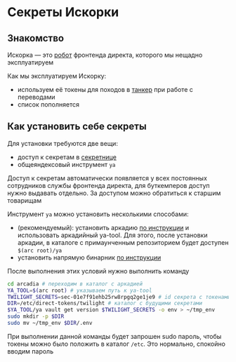 # Секреты Искорки

## Знакомство

Искорка — это [робот](https://staff.yandex-team.ru/robot-twilight) фронтенда директа, которого мы нещадно эксплуатируем

Как мы эксплуатируем Искорку:
- используем её токены для походов в [танкер](https://tanker.yandex-team.ru) при работе с переводами
- список пополняется

## Как установить себе секреты

Для установки требуются две вещи:
- доступ к секретам в [секретнице](https://yav.yandex-team.ru/secret/sec-01e7f91ehb25rw8rpgq2ge1je9/explore/versions)
- общеяндексовый инструмент `ya`

Доступ к секретам автоматически появляется у всех постоянных сотрудников службы фронтенда директа, для буткемперов доступ нужно выдавать отдельно. За доступом можно обратиться к старшим товарищам

Инструмент `ya` можно установить несколькими способами:
- (рекомендуемый): установить аркадию [по инструкции](https://doc.yandex-team.ru/arc/setup/arc/install.html?lang=ru) и использовать аркадийный ya-tool. Для этого, после установки аркадии, в каталоге с примаунченным репозиторием будет доступен `$(arc root)/ya`
- установить напрямую бинарник [по инструкции](https://wiki.yandex-team.ru/yatool/distrib/)


После выполнения этих условий нужно выполнить команду

```bash
cd arcadia # переходим в каталог с аркадией
YA_TOOL=$(arc root) # указываем путь к ya-tool
TWILIGHT_SECRETS=sec-01e7f91ehb25rw8rpgq2ge1je9 # id секрета с токенами
DIR=/etc/direct-tokens/twilight # каталог с будущими секретами
$YA_TOOL/ya vault get version $TWILIGHT_SECRETS -o env > ~/tmp_env
sudo mkdir -p $DIR
sudo mv ~/tmp_env $DIR/.env
```

При выполнении данной команды будет запрошен sudo пароль, чтобы токены можно было положить в каталог `/etc`. Это нормально, спокойно вводим пароль
